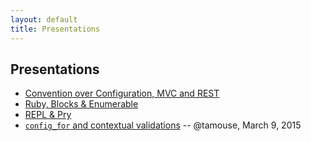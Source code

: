 ```yaml
---
layout: default
title: Presentations
---
```


## Presentations

* [Convention over Configuration, MVC and REST](/presentations/convention-mvc-rest.html)
* [Ruby, Blocks & Enumerable](http://jaw6.github.io/ruby-blocks-enumerable/)
* [REPL & Pry](https://gist.github.com/tamouse/9479244)
* [`config_for` and contextual validations](http://blog.tamouse.org/2015-03-09-Rails.MN/) -- @tamouse, March 9, 2015  
